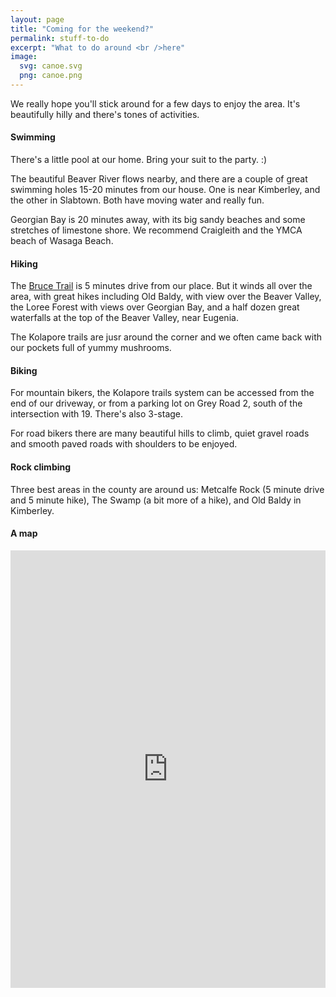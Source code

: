 ```yaml
---
layout: page
title: "Coming for the weekend?"
permalink: stuff-to-do
excerpt: "What to do around <br />here"
image:
  svg: canoe.svg
  png: canoe.png
---
```

We really hope you'll stick around for a few days to enjoy the area. It's beautifully hilly and there's tones of activities.

#### Swimming

There's a little pool at our home.  Bring your suit to the party. :)

The beautiful Beaver River flows nearby, and there are a couple of great swimming holes 15-20 minutes from our house. One is near Kimberley, and the other in Slabtown. Both have moving water and really fun.

Georgian Bay is 20 minutes away, with its big sandy beaches and some stretches of limestone shore.  We recommend Craigleith and the YMCA beach of Wasaga Beach.

#### Hiking

The [Bruce Trail](http://brucetrail.org/) is 5 minutes drive from our place. But it winds all over the area, with great hikes including Old Baldy, with view over the Beaver Valley, the Loree Forest with views over Georgian Bay, and a half dozen great waterfalls at the top of the Beaver Valley, near Eugenia.

The Kolapore trails are jusr around the corner and we often came back with our pockets full of yummy mushrooms. 


#### Biking

For mountain bikers, the Kolapore trails system can be accessed from the end of our driveway, or from a parking lot on Grey Road 2, south of the intersection with 19. There's also 3-stage.

For road bikers there are many beautiful hills to climb, quiet gravel roads and smooth paved roads with shoulders to be enjoyed.

#### Rock climbing

Three best areas in the county are around us: Metcalfe Rock (5 minute drive and 5 minute hike), The Swamp (a bit more of a hike), and Old Baldy in Kimberley.

#### A map

<iframe width='100%' height='700px' frameBorder='0' src='https://a.tiles.mapbox.com/v4/lobp.ng3fga55/attribution,zoompan,zoomwheel,geocoder.html?access_token=pk.eyJ1IjoibG9icCIsImEiOiJjN3E3cHNFIn0.wzwgKdJM1apIg_CO9yO73A'></iframe>
